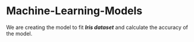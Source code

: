 # Machine-Learning-Models #

We are creating the model to fit ***Iris dataset*** and calculate the accuracy of the model.
